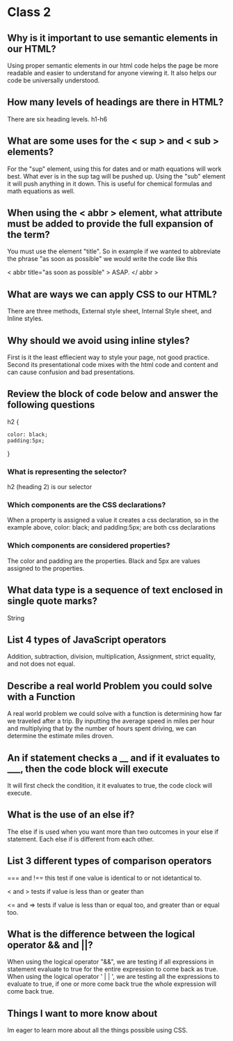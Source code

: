 # Class 2

## Why is it important to use semantic elements in our HTML?

Using proper semantic elements in our html code helps the page be more readable and easier to understand for anyone viewing it. It also helps our code be universally understood.

## How many levels of headings are there in HTML?

There are six heading levels. h1-h6

## What are some uses for the < sup > and < sub > elements?

For the "sup" element, using this for dates and or math equations will work best. What ever is in the sup tag will be pushed up. Using the "sub" element it will push anything in it down. This is useful for chemical formulas and math equations as well.

## When using the < abbr > element, what attribute must be added to provide the full expansion of the term?

You must use the element "title". So in example if we wanted to abbreviate the phrase "as soon as possible" we would write the code like this

< abbr title="as soon as possible" > ASAP. </ abbr >

## What are ways we can apply CSS to our HTML?

There are three methods, External style sheet, Internal Style sheet, and Inline styles.

## Why should we avoid using inline styles?

First is it the least effiecient way to style your page, not good practice. Second its presentational code mixes with the html code and content and can cause confusion and bad presentations.

## Review the block of code below and answer the following questions

h2 {

    color: black;
    padding:5px;

}

### What is representing the selector?

h2 (heading 2) is our selector

### Which components are the CSS declarations?

When a property is assigned a value it creates a css declaration, so in the example above, color: black; and padding:5px; are both css declarations

### Which components are considered properties?

The color and padding are the properties. Black and 5px are values assigned to the properties.

## What data type is a sequence of text enclosed in single quote marks?

String

## List 4 types of JavaScript operators

Addition, subtraction, division, multiplication, Assignment, strict equality, and not does not equal.

## Describe a real world Problem you could solve with a Function

A real world problem we could solve with a function is determining how far we traveled after a trip. By inputting the average speed in miles per hour and multiplying that by the number of hours spent driving, we can determine the estimate miles droven.

## An if statement checks a __ and if it evaluates to ___, then the code block will execute

It will first check the condition, it it evaluates to true, the code clock will execute.

## What is the use of an else if?

The else if is used when you want more than two outcomes in your else if statement. Each else if is different from each other.

## List 3 different types of comparison operators

=== and !== this test if one value is identical to or not idetantical to.

< and > tests if value is less than or geater than

<= and => tests if value is less than or equal too, and greater than or equal too.

## What is the difference between the logical operator && and ||?

When using the logical operator "&&", we are testing if all expressions in statement evaluate to true for the entire expression to come back as true. When using the logical operator '   | |   ', we are testing all the expressions to evaluate to true, if one or more come back true the whole expression will come back true.

## Things I want to more know about

Im eager to learn more about all the things possible using CSS.
